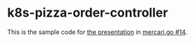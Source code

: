 # k8s-pizza-order-controller

This is the sample code for [the presentation](https://docs.google.com/presentation/d/1xiAaW1jjmyincK2yDezJZxwq9AaclQ658vkO-17fTIA/edit?usp=sharing) in [mercari.go #14](https://mercari.connpass.com/event/183796/).

